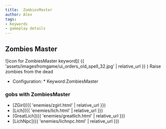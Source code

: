 ```yaml
---
title:  ZombiesMaster
author: Alex
tags:
- Keywords
- gameplay details
---                               
```






## Zombies Master
![icon for ZombiesMaster keyword]( {{ 'assets/imagesfromgame/ui_orders_old_spell_32.jpg' | relative_url }} )
Raise zombies from the dead
* Configuration: * Keyword:ZombiesMaster
### gobs with ZombiesMaster
- [ZGirl]({{ 'enemies/zgirl.html' | relative_url }})
- [Lich]({{ 'enemies/lich.html' | relative_url }})
- [GreatLich]({{ 'enemies/greatlich.html' | relative_url }})
- [LichNpc]({{ 'enemies/lichnpc.html' | relative_url }})


